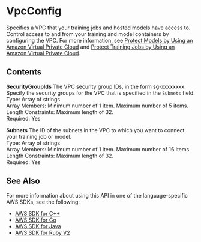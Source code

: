 # VpcConfig<a name="API_VpcConfig"></a>

Specifies a VPC that your training jobs and hosted models have access to\. Control access to and from your training and model containers by configuring the VPC\. For more information, see [Protect Models by Using an Amazon Virtual Private Cloud](host-vpc.md) and [Protect Training Jobs by Using an Amazon Virtual Private Cloud](train-vpc.md)\.

## Contents<a name="API_VpcConfig_Contents"></a>

 **SecurityGroupIds**   <a name="SageMaker-Type-VpcConfig-SecurityGroupIds"></a>
The VPC security group IDs, in the form sg\-xxxxxxxx\. Specify the security groups for the VPC that is specified in the `Subnets` field\.  
Type: Array of strings  
Array Members: Minimum number of 1 item\. Maximum number of 5 items\.  
Length Constraints: Maximum length of 32\.  
Required: Yes

 **Subnets**   <a name="SageMaker-Type-VpcConfig-Subnets"></a>
The ID of the subnets in the VPC to which you want to connect your training job or model\.  
Type: Array of strings  
Array Members: Minimum number of 1 item\. Maximum number of 16 items\.  
Length Constraints: Maximum length of 32\.  
Required: Yes

## See Also<a name="API_VpcConfig_SeeAlso"></a>

For more information about using this API in one of the language\-specific AWS SDKs, see the following:
+  [AWS SDK for C\+\+](https://docs.aws.amazon.com/goto/SdkForCpp/sagemaker-2017-07-24/VpcConfig) 
+  [AWS SDK for Go](https://docs.aws.amazon.com/goto/SdkForGoV1/sagemaker-2017-07-24/VpcConfig) 
+  [AWS SDK for Java](https://docs.aws.amazon.com/goto/SdkForJava/sagemaker-2017-07-24/VpcConfig) 
+  [AWS SDK for Ruby V2](https://docs.aws.amazon.com/goto/SdkForRubyV2/sagemaker-2017-07-24/VpcConfig) 